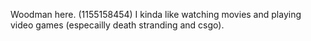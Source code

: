 Woodman here. (1155158454)
I kinda like watching movies and playing video games (especailly death stranding and csgo).
